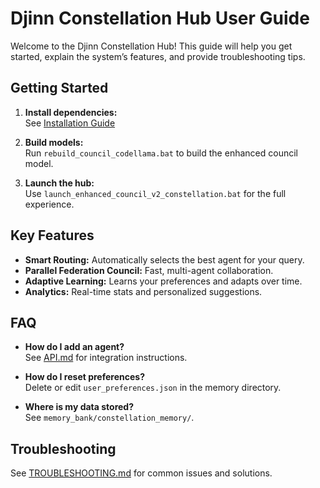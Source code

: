 # Djinn Constellation Hub User Guide

Welcome to the Djinn Constellation Hub! This guide will help you get started, explain the system’s features, and provide troubleshooting tips.

## Getting Started

1. **Install dependencies:**  
   See [Installation Guide](docs/INSTALLATION.md)

2. **Build models:**  
   Run `rebuild_council_codellama.bat` to build the enhanced council model.

3. **Launch the hub:**  
   Use `launch_enhanced_council_v2_constellation.bat` for the full experience.

## Key Features

- **Smart Routing:** Automatically selects the best agent for your query.
- **Parallel Federation Council:** Fast, multi-agent collaboration.
- **Adaptive Learning:** Learns your preferences and adapts over time.
- **Analytics:** Real-time stats and personalized suggestions.

## FAQ

- **How do I add an agent?**  
  See [API.md](docs/API.md) for integration instructions.

- **How do I reset preferences?**  
  Delete or edit `user_preferences.json` in the memory directory.

- **Where is my data stored?**  
  See `memory_bank/constellation_memory/`.

## Troubleshooting

See [TROUBLESHOOTING.md](docs/TROUBLESHOOTING.md) for common issues and solutions.
